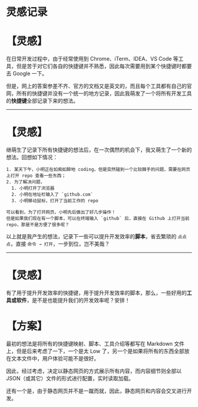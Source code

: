 # 灵感记录

# 【灵感】

在日常开发过程中，由于经常使用到 Chrome、iTerm、IDEA、VS Code 等工具，但是苦于对它们各自的快捷键并不熟悉，因此每次需要用到某个快捷键时都要去 Google 一下。

但是，网上的答案参差不齐、官方的文档又是英文的，而且每个工具都有自己的官网，所有的快捷键并没有一个统一的地方记录，因此我萌发了一个将所有开发工具的**快捷键**全部记录下来的想法。

---

# 【灵感】

继萌生了记录下所有快捷键的想法后，在一次偶然的机会下，我又萌生了一个新的想法。回想如下情况：

```
1. 某天下午，小明正在如痴如醉地 coding，但是突然碰到一个比较棘手的问题，需要在网页上打开 repo 查看一些东西；
2. 为了解决问题，
  1. 小明打开了浏览器
  2. 小明在地址栏输入了 `github.com`
  3. 小明移动鼠标，打开了当前工作的 repo

可以看到，为了打开网页，小明先后做出了好几步操作！
但是如果我们现在有一个脚本，可以在终端输入 `github` 后，直接在 Github 上打开当前 repo，那是不是方便了很多呢？
```

以上就是我产生的想法，记录下一些可以提升开发效率的**脚本**，省去繁琐的 `点点点`，直接 `命令 → 打开`，一步到位，岂不美哉？

---

# 【灵感】

有了用于提升开发效率的快捷键，用于提升开发效率的脚本，那么，一些好用的**工具或软件**，是不是也能提升我们的开发效率呢？安排！

# 【方案】

最初的想法是将所有的快捷键映射、脚本、工具介绍等都写在 Markdown 文件上，但是后来考虑了一下，一个是太 Low 了，另一个是如果将所有的东西全部放在文本文件中，用户体验可能不是很好。

因此，经过考虑，决定以静态网页的方式展示所有内容，而内容细节则全部以 JSON（或其它）文件的形式进行配置，实时读取加载。

还有一个是，由于静态网页并不是一蹴而就，因此，静态网页和内容会交叉进行开发。
